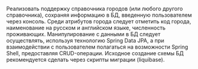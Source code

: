Реализовать поддержку справочника городов (или любого другого справочника),
сохраняя информацию в БД, введенную пользователем через консоль.
Среди атрибутов города следует отметить код города, наименование на русском и английском языке, численность проживающих.
Манипулирование с данными в БД следует осуществлять, используя технологию Spring Data JPA,
а при взаимодействии с пользователем полагаться на возможности Spring Shell,
предоставляя CRUD-операции. Исходное создание схемы БД рекомендуется сделать через скрипты миграции (liquibase).